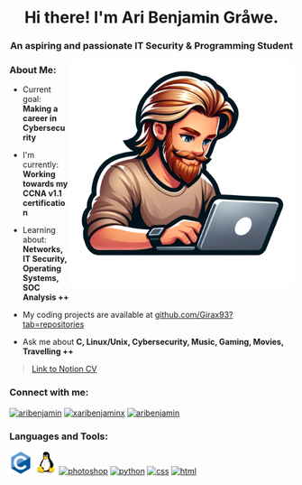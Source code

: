 <h1 align="center">Hi there!  I'm Ari Benjamin Gråwe.</h1>
<h3 align="center">An aspiring and passionate IT Security & Programming Student</h3>
<img align="right" alt="Coding" width="400px" src="./icon-cartoon.png">

<h3 align="left">About Me:</h3>

- Current goal: **Making a career in Cybersecurity**

- I'm currently: **Working towards my CCNA v1.1 certification**

- Learning about: **Networks, IT Security, Operating Systems, SOC Analysis ++**

- My coding projects are available at [github.com/Girax93?tab=repositories](https://github.com/Girax93?tab=repositories)

- Ask me about **C, Linux/Unix, Cybersecurity, Music, Gaming, Movies, Travelling ++**


> [Link to Notion CV](https://www.notion.so/aribenjamin/Ari-Benjamin-2e9d844aa94c47f2bc65329b7ba595be)

<h3 align="left">Connect with me:</h3>
<p align="left">
<a href="https://www.linkedin.com/in/ari-benjamin/" target="blank"><img align="center" src="https://content.linkedin.com/content/dam/me/business/en-us/amp/brand-site/v2/bg/LI-Bug.svg.original.svg" alt="aribenjamin" height="30" width="40" /></a>
<a href="https://fb.com/xaribenjaminx" target="blank"><img align="center" src="https://raw.githubusercontent.com/rahuldkjain/github-profile-readme-generator/master/src/images/icons/Social/facebook.svg" alt="xaribenjaminx" height="30" width="40" /></a>
<a href="https://instagram.com/aribenjamin" target="blank"><img align="center" src="https://raw.githubusercontent.com/rahuldkjain/github-profile-readme-generator/master/src/images/icons/Social/instagram.svg" alt="aribenjamin" height="30" width="40" /></a>
</p>


<h3 align="left">Languages and Tools:</h3>
<p align="left"> 
<a href="https://www.cprogramming.com/" target="blank"><img src="https://raw.githubusercontent.com/devicons/devicon/master/icons/c/c-original.svg" alt="c" width="40" height="40" /></a> <a href="https://www.linux.org/" target="blank"><img src="https://raw.githubusercontent.com/devicons/devicon/master/icons/linux/linux-original.svg" alt="linux" width="40" height="40"/></a> 
<a href="https://www.photoshop.com/en" target="blank"><img src="https://upload.wikimedia.org/wikipedia/commons/thumb/a/af/Adobe_Photoshop_CC_icon.svg/1051px-Adobe_Photoshop_CC_icon.svg.png" alt="photoshop" width="40" height="40"/></a> 
<a href="https://www.python.org/" target="blank"><img src="https://www.svgrepo.com/show/376344/python.svg" alt="python" width="50" height="50"/></a>
<a href="https://en.wikipedia.org/wiki/CSS" target="blank"><img src="https://www.svgrepo.com/show/21671/css.svg" alt="css" width="40" height="40"/></a>
<a href="https://en.wikipedia.org/wiki/HTML" target="blank"><img src="https://www.svgrepo.com/show/7866/html.svg" alt="html" width="40" height="40"/></a>
</p>






